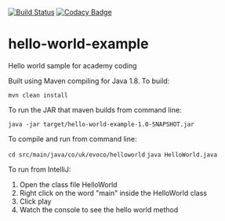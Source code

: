 [![Build Status](https://travis-ci.com/digital-delivery-academy/hello-world-example.svg?branch=master)](https://travis-ci.com/digital-delivery-academy/hello-world-example) [![Codacy Badge](https://api.codacy.com/project/badge/Grade/e4bf5c813cce488081d9afbea58627a4)](https://www.codacy.com/app/stevewalton28/hello-world-example?utm_source=github.com&amp;utm_medium=referral&amp;utm_content=digital-delivery-academy/hello-world-example&amp;utm_campaign=Badge_Grade)

# hello-world-example
Hello world sample for academy coding

Built using Maven compiling for Java 1.8.  To build:

`mvn clean install`

To run the JAR that maven builds from command line:

`java -jar target/hello-world-example-1.0-SNAPSHOT.jar`

To compile and run from command line:

`cd src/main/java/co/uk/evoco/helloworld`
`java HelloWorld.java`

To run from IntelliJ:

1. Open the class file HelloWorld
2. Right click on the word "main" inside the HelloWorld class
3. Click play
4. Watch the console to see the hello world method
